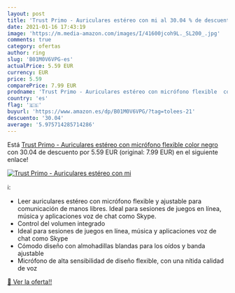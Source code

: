 ```yaml
---
layout: post
title: 'Trust Primo - Auriculares estéreo con mi al 30.04 % de descuento'
date: 2021-01-16 17:43:19
image: 'https://m.media-amazon.com/images/I/41600jcoh9L._SL200_.jpg'
comments: true
category: ofertas
author: ring
slug: 'B01M0V6VPG-es'
actualPrice: 5.59 EUR
currency: EUR
price: 5.59
comparePrice: 7.99 EUR
prodname: 'Trust Primo - Auriculares estéreo con micrófono flexible  color negro'
country: 'es'
flag: '🇪🇸'
buyurl: 'https://www.amazon.es/dp/B01M0V6VPG/?tag=tolees-21'
descuento: '30.04'
average: '5.975714285714286'
---
```


Está [Trust Primo - Auriculares estéreo con micrófono flexible  color negro](https://www.amazon.es/dp/B01M0V6VPG/?tag=tolees-21) con 30.04 de descuento por 5.59 EUR (original: 7.99 EUR) en el siguiente enlace!

[![Trust Primo - Auriculares estéreo con mi](https://m.media-amazon.com/images/I/41600jcoh9L._SL200_.jpg)](https://www.amazon.es/dp/B01M0V6VPG/?tag=tolees-21)

ℹ️:

- Leer auriculares estéreo con micrófono flexible y ajustable para comunicación de manos libres. Ideal para sesiones de juegos en línea, música y aplicaciones voz de chat como Skype.
- Control del volumen integrado
- Ideal para sesiones de juegos en línea, música y aplicaciones voz de chat como Skype
- Cómodo diseño con almohadillas blandas para los oídos y banda ajustable
- Micrófono de alta sensibilidad de diseño flexible, con una nítida calidad de voz

[🛒 Ver la oferta!!](https://www.amazon.es/dp/B01M0V6VPG/?tag=tolees-21)
